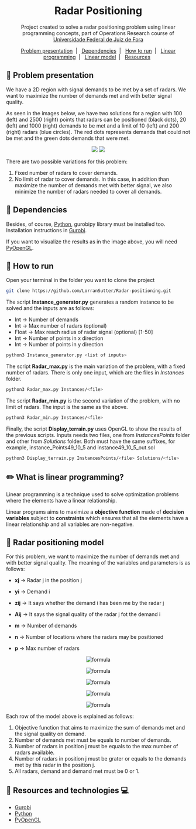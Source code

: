 <h1 align="center">
  Radar Positioning
</h1>

<p align="center">
  Project created to solve a radar positioning problem using linear programming concepts, part of Operations Research course of <a href='http://www.ufjf.br/ufjf/'>Universidade Federal de Juiz de Fora</a>
</p>

<p align="center">
    <a href="#satellite-problem-presentation">Problem presentation</a>&nbsp;&nbsp;|&nbsp;&nbsp;
    <a href="#pencil-dependencies">Dependencies</a>&nbsp;&nbsp;|&nbsp;&nbsp;
    <a href="#runner-how-to-run">How to run</a>&nbsp;&nbsp;|&nbsp;&nbsp;
    <a href="#pencil2-what-is-linear-programming">Linear programming</a>&nbsp;&nbsp;|&nbsp;&nbsp;
    <a href="#triangular_ruler-radar-positioning-model">Linear model</a>&nbsp;&nbsp;|&nbsp;&nbsp;
    <a href="#book-resources-and-technologies-computer">Resources</a>&nbsp;&nbsp;
</p>

## :satellite: Problem presentation

We have a 2D region with signal demands to be met by a set of radars. We want to maximize the number of demands met and with better signal quality.

As seen in the images below, we have two solutions for a region with 100 (left) and 2500 (right) points that radars can be positioned (black dots), 20 (left) and 1000 (right) demands to be met and a limit of 10 (left) and 200 (right) radars (blue circles). The red dots represents demands that could not be met and the green dots demands that were met.

<p align="center">
    <img src='https://res.cloudinary.com/lorransutter/image/upload/v1589066290/radarSolution01.png'>
    <img src='https://res.cloudinary.com/lorransutter/image/upload/v1589061094/radarSolution02.png'/>
</p>

There are two possible variations for this problem:

1. Fixed number of radars to cover demands.
2. No limit of radar to cover demands. In this case, in addition than maximize the number of demands met with better signal, we also minimize the number of radars needed to cover all demands.

## :pencil: Dependencies

Besides, of course, [Python](https://www.python.org/), gurobipy library must be installed too. Installation instructions in [Gurobi](https://www.gurobi.com/documentation/9.0/quickstart_mac/py_python_interface.html).

If you want to visualize the results as in the image above, you will need [PyOpenGL](http://pyopengl.sourceforge.net/).

## :runner: How to run

Open your terminal in the folder you want to clone the project

```sh
git clone https://github.com/LorranSutter/Radar-positioning.git
```

The script **Instance_generator.py** generates a random instance to be solved and the inputs are as follows:

- Int → Number of demands
- Int → Max number of radars (optional)
- Float → Max reach radius of radar signal (optional) [1-50]
- Int → Number of points in x direction
- Int → Number of points in y direction

```sh
python3 Instance_generator.py <list of inputs>
```

The script **Radar_max.py** is the main variation of the problem, with a fixed number of radars. There is only one input, which are the files in *Instances* folder.

```sh
python3 Radar_max.py Instances/<file>
```

The script **Radar_min.py** is the second variation of the problem, with no limit of radars. The input is the same as the above.

```sh
python3 Radar_min.py Instances/<file>
```

Finally, the script **Display_terrain.py** uses OpenGL to show the results of the previous scripts. Inputs needs two files, one from *InstancesPoints* folder and other from *Solutions* folder. Both must have the same suffixes, for example, instance_Points49_10_5 and instance49_10_5_out.sol

```sh
python3 Display_terrain.py InstancesPoints/<file> Solutions/<file>
```

## :pencil2: What is linear programming?

Linear programming is a technique used to solve optimization problems where the elements have a linear relationship.

Linear programs aims to maximize a **objective function** made of **decision variables** subject to **constraints** which ensures that all the elements have a linear relationship and all variables are non-negative.

## :triangular_ruler: Radar positioning model

For this problem, we want to maximize the number of demands met and with better signal quality. The meaning of the variables and parameters is as follows:

- **xj** → Radar j in the position j
- **yi** → Demand i
- **zij** → It says whether the demand i has been me by the radar j
- **Aij** → It says the signal quality of the radar j fot the demand i

- **m** → Number of demands
- **n** → Number of locations where the radars may be positioned
- **p** → Max number of radars

<div align="center">

![formula](https://render.githubusercontent.com/render/math?math=$\qquad\qquad\\>\\:\text{Max}\quad\sum_{i=1}^{m}y_i%2B\sum_{i=1}^{m}\sum_{j=1}^{n}A_{ij}z_{ij})

![formula](https://render.githubusercontent.com/render/math?math=$\text{Subject%20to}\quad\sum_{j=1}^{n}z_{ij}=y_{i}\quad\forall%20i)

![formula](https://render.githubusercontent.com/render/math?math=$\qquad\\>\\>\\>\sum_{j=1}^{m}x_{j}=p)

![formula](https://render.githubusercontent.com/render/math?math=$\qquad\qquad\qquad\qquad\qquad\\>\\>x_j\ge%20z_{ij}\quad\forall{i}\forall{j}\\>\text{and}\\>A_{ij}\neq0)

![formula](https://render.githubusercontent.com/render/math?math=$\qquad\qquad\quad\\>x_j,y_i,z_{ij}\in[0,1])

</div>

Each row of the model above is explained as follows:

1. Objective function that aims to maximize the sum of demands met and the signal quality on demand.
2. Number of demands met must be equals to number of demands.
3. Number of radars in position j must be equals to the max number of radars available.
4. Number of radars in position j must be grater or equals to the demands met by this radar in the position j.
5. All radars, demand and demand met must be 0 or 1.

## :book: Resources and technologies :computer:

- [Gurobi](https://www.gurobi.com/documentation/9.0/quickstart_mac/py_python_interface.html)
- [Python](https://www.python.org/)
- [PyOpenGL](http://pyopengl.sourceforge.net/)
